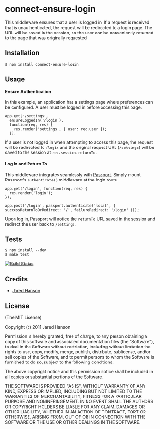 # connect-ensure-login

This middleware ensures that a user is logged in.  If a request is received that
is unauthenticated, the request will be redirected to a login page.  The URL
will be saved in the session, so the user can be conveniently returned to the
page that was originally requested.

## Installation

    $ npm install connect-ensure-login

## Usage

#### Ensure Authentication

In this example, an application has a settings page where preferences can be
configured.  A user must be logged in before accessing this page.

    app.get('/settings',
      ensureLoggedIn('/login'),
      function(req, res) {
        res.render('settings', { user: req.user });
      });
      
If a user is not logged in when attempting to access this page, the request will
be redirected to `/login` and the original request URL (`/settings`) will be
saved to the session at `req.session.returnTo`.

#### Log In and Return To

This middleware integrates seamlessly with [Passport](http://passportjs.org/).
Simply mount Passport's `authenticate()` middleware at the login route.

    app.get('/login', function(req, res) {
      res.render('login');
    });

    app.post('/login', passport.authenticate('local', { successReturnToOrRedirect: '/', failureRedirect: '/login' }));
    
Upon log in, Passport will notice the `returnTo` URL saved in the session and
redirect the user back to `/settings`.

## Tests

    $ npm install --dev
    $ make test

[![Build Status](https://secure.travis-ci.org/jaredhanson/connect-ensure-login.png)](http://travis-ci.org/jaredhanson/connect-ensure-login)

## Credits

  - [Jared Hanson](http://github.com/jaredhanson)

## License

(The MIT License)

Copyright (c) 2011 Jared Hanson

Permission is hereby granted, free of charge, to any person obtaining a copy of
this software and associated documentation files (the "Software"), to deal in
the Software without restriction, including without limitation the rights to
use, copy, modify, merge, publish, distribute, sublicense, and/or sell copies of
the Software, and to permit persons to whom the Software is furnished to do so,
subject to the following conditions:

The above copyright notice and this permission notice shall be included in all
copies or substantial portions of the Software.

THE SOFTWARE IS PROVIDED "AS IS", WITHOUT WARRANTY OF ANY KIND, EXPRESS OR
IMPLIED, INCLUDING BUT NOT LIMITED TO THE WARRANTIES OF MERCHANTABILITY, FITNESS
FOR A PARTICULAR PURPOSE AND NONINFRINGEMENT. IN NO EVENT SHALL THE AUTHORS OR
COPYRIGHT HOLDERS BE LIABLE FOR ANY CLAIM, DAMAGES OR OTHER LIABILITY, WHETHER
IN AN ACTION OF CONTRACT, TORT OR OTHERWISE, ARISING FROM, OUT OF OR IN
CONNECTION WITH THE SOFTWARE OR THE USE OR OTHER DEALINGS IN THE SOFTWARE.
